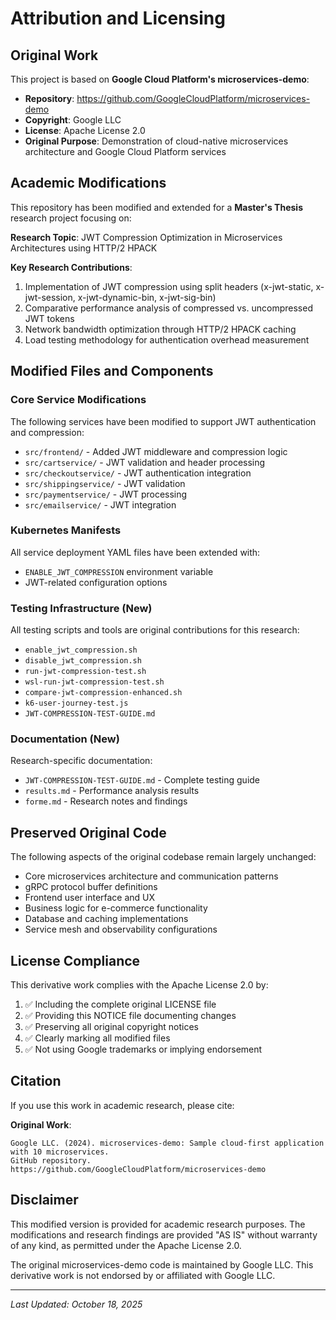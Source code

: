 # Attribution and Licensing

## Original Work

This project is based on **Google Cloud Platform's microservices-demo**:
- **Repository**: https://github.com/GoogleCloudPlatform/microservices-demo
- **Copyright**: Google LLC
- **License**: Apache License 2.0
- **Original Purpose**: Demonstration of cloud-native microservices architecture and Google Cloud Platform services

## Academic Modifications

This repository has been modified and extended for a **Master's Thesis** research project focusing on:

**Research Topic**: JWT Compression Optimization in Microservices Architectures using HTTP/2 HPACK

**Key Research Contributions**:
1. Implementation of JWT compression using split headers (x-jwt-static, x-jwt-session, x-jwt-dynamic-bin, x-jwt-sig-bin)
2. Comparative performance analysis of compressed vs. uncompressed JWT tokens
3. Network bandwidth optimization through HTTP/2 HPACK caching
4. Load testing methodology for authentication overhead measurement

## Modified Files and Components

### Core Service Modifications
The following services have been modified to support JWT authentication and compression:
- `src/frontend/` - Added JWT middleware and compression logic
- `src/cartservice/` - JWT validation and header processing
- `src/checkoutservice/` - JWT authentication integration
- `src/shippingservice/` - JWT validation
- `src/paymentservice/` - JWT processing
- `src/emailservice/` - JWT integration

### Kubernetes Manifests
All service deployment YAML files have been extended with:
- `ENABLE_JWT_COMPRESSION` environment variable
- JWT-related configuration options

### Testing Infrastructure (New)
All testing scripts and tools are original contributions for this research:
- `enable_jwt_compression.sh`
- `disable_jwt_compression.sh`
- `run-jwt-compression-test.sh`
- `wsl-run-jwt-compression-test.sh`
- `compare-jwt-compression-enhanced.sh`
- `k6-user-journey-test.js`
- `JWT-COMPRESSION-TEST-GUIDE.md`

### Documentation (New)
Research-specific documentation:
- `JWT-COMPRESSION-TEST-GUIDE.md` - Complete testing guide
- `results.md` - Performance analysis results
- `forme.md` - Research notes and findings

## Preserved Original Code

The following aspects of the original codebase remain largely unchanged:
- Core microservices architecture and communication patterns
- gRPC protocol buffer definitions
- Frontend user interface and UX
- Business logic for e-commerce functionality
- Database and caching implementations
- Service mesh and observability configurations

## License Compliance

This derivative work complies with the Apache License 2.0 by:
1. ✅ Including the complete original LICENSE file
2. ✅ Providing this NOTICE file documenting changes
3. ✅ Preserving all original copyright notices
4. ✅ Clearly marking all modified files
5. ✅ Not using Google trademarks or implying endorsement

## Citation

If you use this work in academic research, please cite:

**Original Work**:
```
Google LLC. (2024). microservices-demo: Sample cloud-first application with 10 microservices.
GitHub repository. https://github.com/GoogleCloudPlatform/microservices-demo
```


## Disclaimer

This modified version is provided for academic research purposes. The modifications
and research findings are provided "AS IS" without warranty of any kind, as permitted
under the Apache License 2.0.

The original microservices-demo code is maintained by Google LLC. This derivative
work is not endorsed by or affiliated with Google LLC.

---

*Last Updated: October 18, 2025*

